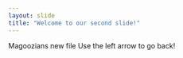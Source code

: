 ```yaml
---
layout: slide
title: "Welcome to our second slide!"
---
```

Magoozians new file
Use the left arrow to go back!
